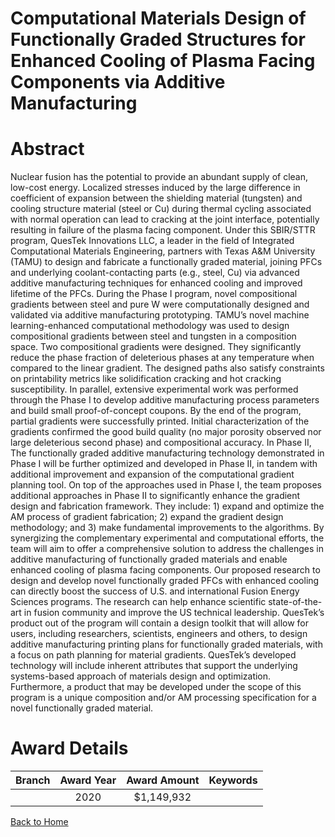 
Computational Materials Design of Functionally Graded Structures for Enhanced Cooling of Plasma Facing Components via Additive Manufacturing
============================================================================================================================================

# Abstract


Nuclear fusion has the potential to provide an abundant supply of clean, low-cost energy. Localized stresses induced by the large difference in coefficient of expansion between the shielding material (tungsten) and cooling structure material (steel or Cu) during thermal cycling associated with normal operation can lead to cracking at the joint interface, potentially resulting in failure of the plasma facing component. Under this SBIR/STTR program, QuesTek Innovations LLC, a leader in the field of Integrated Computational Materials Engineering, partners with Texas A&M University (TAMU) to design and fabricate a functionally graded material, joining PFCs and underlying coolant-contacting parts (e.g., steel, Cu) via advanced additive manufacturing techniques for enhanced cooling and improved lifetime of the PFCs. During the Phase I program, novel compositional gradients between steel and pure W were computationally designed and validated via additive manufacturing prototyping. TAMU’s novel machine learning-enhanced computational methodology was used to design compositional gradients between steel and tungsten in a composition space. Two compositional gradients were designed. They significantly reduce the phase fraction of deleterious phases at any temperature when compared to the linear gradient. The designed paths also satisfy constraints on printability metrics like solidification cracking and hot cracking susceptibility. In parallel, extensive experimental work was performed through the Phase I to develop additive manufacturing process parameters and build small proof-of-concept coupons. By the end of the program, partial gradients were successfully printed. Initial characterization of the gradients confirmed the good build quality (no major porosity observed nor large deleterious second phase) and compositional accuracy. In Phase II, The functionally graded additive manufacturing technology demonstrated in Phase I will be further optimized and developed in Phase II, in tandem with additional improvement and expansion of the computational gradient planning tool. On top of the approaches used in Phase I, the team proposes additional approaches in Phase II to significantly enhance the gradient design and fabrication framework. They include: 1) expand and optimize the AM process of gradient fabrication; 2) expand the gradient design methodology; and 3) make fundamental improvements to the algorithms. By synergizing the complementary experimental and computational efforts, the team will aim to offer a comprehensive solution to address the challenges in additive manufacturing of functionally graded materials and enable enhanced cooling of plasma facing components. Our proposed research to design and develop novel functionally graded PFCs with enhanced cooling can directly boost the success of U.S. and international Fusion Energy Sciences programs. The research can help enhance scientific state-of-the-art in fusion community and improve the US technical leadership. QuesTek’s product out of the program will contain a design toolkit that will allow for users, including researchers, scientists, engineers and others, to design additive manufacturing printing plans for functionally graded materials, with a focus on path planning for material gradients. QuesTek’s developed technology will include inherent attributes that support the underlying systems-based approach of materials design and optimization. Furthermore, a product that may be developed under the scope of this program is a unique composition and/or AM processing specification for a novel functionally graded material.  

# Award Details

|Branch|Award Year|Award Amount|Keywords|
| :---: | :---: | :---: | :---: |
||2020|$1,149,932||
  
  


[Back to Home](https://github.com/chrischow/dod_sbir_awards/JT/#40)